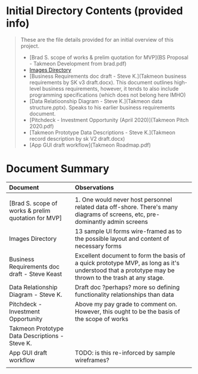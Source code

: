 # Initial Directory Contents (provided info)

> These are the file details provided for an initial overview of this project.
>
> - [Brad S. scope of works & prelim quotation for MVP](BS Proposal - Takmeon Development from brad.pdf)
> - [Images Directory](rereadywhenyouare___ (2))
> - [Business Requirements doc draft - Steve K.](Takmeon business requirements by SK v3 draft.docx). This document outlines high-level business requirements, however, it tends to also include programming specifications (which does not belong here IMHO)
> - [Data Relatioonship Diagram - Steve K.](Takmeon data structure.pptx). Speaks to his earlier business requirements document.
> - [Pitchdeck - Investment Opportunity (April 2020)](Takmeon Pitch 2020.pdf)
> - [Takmeon Prototype Data Descriptions - Steve K.](Takmeon record description by sk V2 draft.docx)
> - [App GUI draft workflow](Takmeon Roadmap.pdf)
> &nbsp;
# Document Summary


|  Document | Observations   |
|:--- |:--- |
|   |   |
|[Brad S. scope of works & prelim quotation for MVP]|1. One would never host personnel related data off-shore. There's many diagrams of screens, etc, pre-dominantly admin screens|
|Images Directory|13 sample UI forms wire-framed as to the possible layout and content of necessary forms|
|Business Requirements doc draft - Steve Keast|Excellent document to form the basis of a quick prototype MVP, as long as it's understood that a prototype may be thrown to the trash at any stage.|
|Data Relationship Diagram - Steve K.|Draft doc ?perhaps? more so defining functionality relationships than data|
|Pitchdeck - Investment Opportunity|Above my pay grade to comment on. <br>However, this ought to be the basis of the scope of works|
|Takmeon Prototype Data Descriptions - Steve K.||
|App GUI draft workflow|TODO: is this re-inforced by sample wireframes?|
|   |   |

